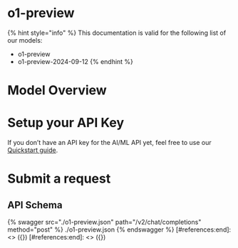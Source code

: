 [#references:start]: <> ({ "template": "openapi" })
[#references:start]: <> ({ "template": "openapi" })
# o1-preview

{% hint style="info" %}
This documentation is valid for the following list of our models:
* o1-preview
* o1-preview-2024-09-12
{% endhint %}

# Model Overview


# Setup your API Key
If you don’t have an API key for the AI/ML API yet, feel free to use our [Quickstart guide](https://docs.aimlapi.com/quickstart/setting-up).

# Submit a request
## API Schema
{% swagger src="./o1-preview.json" path="/v2/chat/completions" method="post" %}
./o1-preview.json
{% endswagger %}
[#references:end]: <> ({})
[#references:end]: <> ({})
